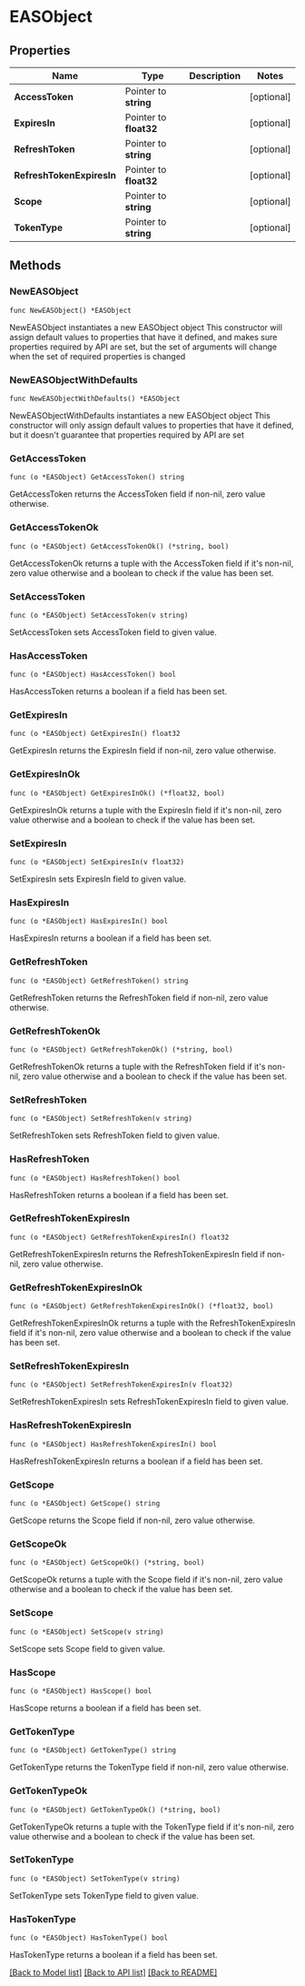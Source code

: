 # EASObject

## Properties

Name | Type | Description | Notes
------------ | ------------- | ------------- | -------------
**AccessToken** | Pointer to **string** |  | [optional] 
**ExpiresIn** | Pointer to **float32** |  | [optional] 
**RefreshToken** | Pointer to **string** |  | [optional] 
**RefreshTokenExpiresIn** | Pointer to **float32** |  | [optional] 
**Scope** | Pointer to **string** |  | [optional] 
**TokenType** | Pointer to **string** |  | [optional] 

## Methods

### NewEASObject

`func NewEASObject() *EASObject`

NewEASObject instantiates a new EASObject object
This constructor will assign default values to properties that have it defined,
and makes sure properties required by API are set, but the set of arguments
will change when the set of required properties is changed

### NewEASObjectWithDefaults

`func NewEASObjectWithDefaults() *EASObject`

NewEASObjectWithDefaults instantiates a new EASObject object
This constructor will only assign default values to properties that have it defined,
but it doesn't guarantee that properties required by API are set

### GetAccessToken

`func (o *EASObject) GetAccessToken() string`

GetAccessToken returns the AccessToken field if non-nil, zero value otherwise.

### GetAccessTokenOk

`func (o *EASObject) GetAccessTokenOk() (*string, bool)`

GetAccessTokenOk returns a tuple with the AccessToken field if it's non-nil, zero value otherwise
and a boolean to check if the value has been set.

### SetAccessToken

`func (o *EASObject) SetAccessToken(v string)`

SetAccessToken sets AccessToken field to given value.

### HasAccessToken

`func (o *EASObject) HasAccessToken() bool`

HasAccessToken returns a boolean if a field has been set.

### GetExpiresIn

`func (o *EASObject) GetExpiresIn() float32`

GetExpiresIn returns the ExpiresIn field if non-nil, zero value otherwise.

### GetExpiresInOk

`func (o *EASObject) GetExpiresInOk() (*float32, bool)`

GetExpiresInOk returns a tuple with the ExpiresIn field if it's non-nil, zero value otherwise
and a boolean to check if the value has been set.

### SetExpiresIn

`func (o *EASObject) SetExpiresIn(v float32)`

SetExpiresIn sets ExpiresIn field to given value.

### HasExpiresIn

`func (o *EASObject) HasExpiresIn() bool`

HasExpiresIn returns a boolean if a field has been set.

### GetRefreshToken

`func (o *EASObject) GetRefreshToken() string`

GetRefreshToken returns the RefreshToken field if non-nil, zero value otherwise.

### GetRefreshTokenOk

`func (o *EASObject) GetRefreshTokenOk() (*string, bool)`

GetRefreshTokenOk returns a tuple with the RefreshToken field if it's non-nil, zero value otherwise
and a boolean to check if the value has been set.

### SetRefreshToken

`func (o *EASObject) SetRefreshToken(v string)`

SetRefreshToken sets RefreshToken field to given value.

### HasRefreshToken

`func (o *EASObject) HasRefreshToken() bool`

HasRefreshToken returns a boolean if a field has been set.

### GetRefreshTokenExpiresIn

`func (o *EASObject) GetRefreshTokenExpiresIn() float32`

GetRefreshTokenExpiresIn returns the RefreshTokenExpiresIn field if non-nil, zero value otherwise.

### GetRefreshTokenExpiresInOk

`func (o *EASObject) GetRefreshTokenExpiresInOk() (*float32, bool)`

GetRefreshTokenExpiresInOk returns a tuple with the RefreshTokenExpiresIn field if it's non-nil, zero value otherwise
and a boolean to check if the value has been set.

### SetRefreshTokenExpiresIn

`func (o *EASObject) SetRefreshTokenExpiresIn(v float32)`

SetRefreshTokenExpiresIn sets RefreshTokenExpiresIn field to given value.

### HasRefreshTokenExpiresIn

`func (o *EASObject) HasRefreshTokenExpiresIn() bool`

HasRefreshTokenExpiresIn returns a boolean if a field has been set.

### GetScope

`func (o *EASObject) GetScope() string`

GetScope returns the Scope field if non-nil, zero value otherwise.

### GetScopeOk

`func (o *EASObject) GetScopeOk() (*string, bool)`

GetScopeOk returns a tuple with the Scope field if it's non-nil, zero value otherwise
and a boolean to check if the value has been set.

### SetScope

`func (o *EASObject) SetScope(v string)`

SetScope sets Scope field to given value.

### HasScope

`func (o *EASObject) HasScope() bool`

HasScope returns a boolean if a field has been set.

### GetTokenType

`func (o *EASObject) GetTokenType() string`

GetTokenType returns the TokenType field if non-nil, zero value otherwise.

### GetTokenTypeOk

`func (o *EASObject) GetTokenTypeOk() (*string, bool)`

GetTokenTypeOk returns a tuple with the TokenType field if it's non-nil, zero value otherwise
and a boolean to check if the value has been set.

### SetTokenType

`func (o *EASObject) SetTokenType(v string)`

SetTokenType sets TokenType field to given value.

### HasTokenType

`func (o *EASObject) HasTokenType() bool`

HasTokenType returns a boolean if a field has been set.


[[Back to Model list]](../README.md#documentation-for-models) [[Back to API list]](../README.md#documentation-for-api-endpoints) [[Back to README]](../README.md)



